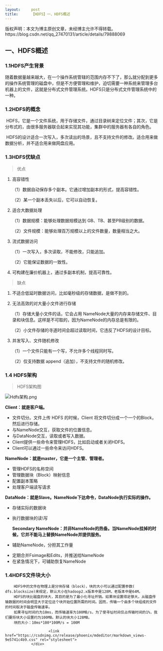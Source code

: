 ```yaml
---
layout:     post
title:      【HDFS】一、HDFS概述
---
```

<div id="article_content" class="article_content clearfix csdn-tracking-statistics" data-pid="blog" data-mod="popu_307" data-dsm="post">
								<div class="article-copyright">
					版权声明：本文为博主原创文章，未经博主允许不得转载。					https://blog.csdn.net/qq_27470131/article/details/79888069				</div>
								            <div id="content_views" class="markdown_views prism-atom-one-dark">
							<!-- flowchart 箭头图标 勿删 -->
							<svg xmlns="http://www.w3.org/2000/svg" style="display: none;"><path stroke-linecap="round" d="M5,0 0,2.5 5,5z" id="raphael-marker-block" style="-webkit-tap-highlight-color: rgba(0, 0, 0, 0);"></path></svg>
							<h2 id="一hdfs概述">一、HDFS概述</h2>



<h3 id="11hdfs产生背景">1.1HDFS产生背景</h3>

<p>随着数据量越来越大，在一个操作系统管辖的范围内存不下了，那么就分配到更多的操作系统管理的磁盘中，但是不方便管理和维护，迫切需要一种系统来管理多台机器上的文件，这就是分布式文件管理系统。HDFS只是分布式文件管理系统中的一种。</p>



<h3 id="12hdfs的概念">1.2HDFS的概念</h3>

<p>​   HDFS，它是一个文件系统，用于存储文件，通过目录树来定位文件；其次，它是分布式的，由很多服务器联合起来实现其功能，集群中的服务器有各自的角色。</p>

<p>​   HDFS的设计适合一次写入，多次读出的场景，且不支持文件的修改。适合用来做数据分析，并不适合用来做网盘应用。</p>



<h3 id="13hdfs优缺点">1.3HDFS优缺点</h3>

<blockquote>
  <p>优点</p>
</blockquote>

<ol>
<li><p>高容错性</p>

<p>（1）数据自动保存多个副本。它通过增加副本的形式，提高容错性。</p>

<p>（2）某一个副本丢失以后，它可以自动恢复。</p></li>
<li><p>适合大数据处理</p>

<p>（1）数据规模：能够处理数据规模达到 GB、TB、甚至PB级别的数据。</p>

<p>（2）文件规模：能够处理百万规模以上的文件数量，数量相当之大。</p></li>
<li><p>流式数据访问</p>

<p>（1）一次写入，多次读取，不能修改，只能追加。</p>

<p>（2）它能保证数据的一致性。</p></li>
<li><p>可构建在廉价机器上，通过多副本机制，提高可靠性。</p></li>
</ol>

<blockquote>
  <p>缺点</p>
</blockquote>

<ol>
<li><p>不适合低延时数据访问，比如毫秒级的存储数据，是做不到的。</p></li>
<li><p>无法高效的对大量小文件进行存储</p>

<p>（1）存储大量小文件的话，它会占用 NameNode大量的内存来存储文件、目录和块信息。这样是不可取的，因为NameNode的内存总是有限的。</p>

<p>（2）小文件存储的寻道时间会超过读取时间，它违反了HDFS的设计目标。</p></li>
<li><p>并发写入、文件随机修改</p>

<p>（1）一个文件只能有一个写，不允许多个线程同时写。</p>

<p>（2）仅支持数据 append（追加），不支持文件的随机修改。</p></li>
</ol>



<h3 id="14-hdfs架构">1.4 HDFS架构</h3>

<blockquote>
  <p>HDFS架构图</p>
</blockquote>

<p><img src="https://s1.ax1x.com/2018/04/10/CF7UQe.png" alt="Hdfs架构.png" title=""></p>

<p><strong>Client：就是客户端。</strong></p>

<ul>
<li>文件切分。文件上传 HDFS 的时候，Client 将文件切分成一个一个的Block，然后进行存储。</li>
<li>与NameNode交互，获取文件的位置信息。</li>
<li>与DataNode交互，读取或者写入数据。</li>
<li>Client提供一些命令来管理HDFS，比如启动或者关闭HDFS。</li>
<li>Client可以通过一些命令来访问HDFS。</li>
</ul>

<p><strong>NameNode：就是master，它是一个主管、管理者。</strong></p>

<ul>
<li>管理HDFS的名称空间</li>
<li>管理数据块（Block）映射信息</li>
<li>配置副本策略</li>
<li>处理客户端读写请求</li>
</ul>

<p><strong>DataNode：就是Slave。NameNode下达命令，DataNode执行实际的操作。</strong></p>

<ul>
<li>存储实际的数据块</li>
<li><p>执行数据块的读\写</p>

<p><strong>Secondary NameNode：并非NameNode的热备。当NameNode挂掉的时候，它并不能马上替换NameNode并提供服务。</strong></p></li>
<li><p>辅助NameNode，分担其工作量</p></li>
<li>定期合并Fsimage和Edits，并推送给NameNode</li>
<li>在紧急情况下，可辅助恢复NameNode</li>
</ul>



<h3 id="14hdfs文件块大小">1.4HDFS文件块大小</h3>



<pre class="prettyprint"><code class=" hljs perl">    HDFS中的文件在物理上是分块存储（block），块的大小可以通过配置参数( dfs.blocksize)来规定，默认大小在hadoop2.<span class="hljs-keyword">x</span>版本中是<span class="hljs-number">128</span>M，老版本中是<span class="hljs-number">64</span>M。
    HDFS的块比磁盘的块大，其目的是为了最小化寻址开销。如果块设置得足够大，从磁盘传输数据的时间会明显大于定位这个块开始位置所需的时间。因而，传输一个由多个块组成的文件的时间取决于磁盘传输速率。
    如果寻址时间约为<span class="hljs-number">10</span>ms，而传输速率为<span class="hljs-number">100</span>MB/<span class="hljs-keyword">s</span>，为了使寻址时间仅占传输时间的<span class="hljs-number">1</span><span class="hljs-variable">%，</span>我们要将块大小设置约为<span class="hljs-number">100</span>MB。默认的块大小<span class="hljs-number">128</span>MB。
    块的大小：<span class="hljs-number">10</span>ms<span class="hljs-variable">*100</span><span class="hljs-variable">*100M</span>/<span class="hljs-keyword">s</span> = <span class="hljs-number">100</span>M</code></pre>            </div>
						<link href="https://csdnimg.cn/release/phoenix/mdeditor/markdown_views-9e5741c4b9.css" rel="stylesheet">
                </div>